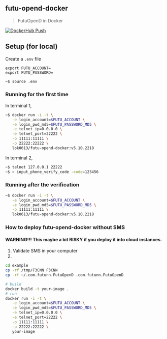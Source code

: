 ## futu-opend-docker
> FutuOpenD in Docker

[![DockerHub Push](https://github.com/lok0613/futu-opend-docker/actions/workflows/push.yml/badge.svg)](https://github.com/lok0613/futu-opend-docker/actions/workflows/push.yml)

## Setup (for local)

Create a `.env` file
```
export FUTU_ACCOUNT=
export FUTU_PASSWORD=
```

```bash
~$ source .env
```

### Running for the first time

In terminal 1,
```bash
~$ docker run -i -t \
   -e login_account=$FUTU_ACCOUNT \
   -e login_pwd_md5=$FUTU_PASSWORD_MD5 \
   -e telnet_ip=0.0.0.0 \
   -e telnet_port=22222 \
   -p 11111:11111 \
   -p 22222:22222 \
   lok0613/futu-opend-docker:v5.10.2218
```

In terminal 2,
```bash
~$ telnet 127.0.0.1 22222
~$ > input_phone_verify_code -code=123456
```

### Running after the verification

```bash
~$ docker run -i -t \
   -e login_account=$FUTU_ACCOUNT \
   -e login_pwd_md5=$FUTU_PASSWORD_MD5 \
   -p 11111:11111 \
   lok0613/futu-opend-docker:v5.10.2218
```

### How to deploy futu-opend-docker without SMS
#### WARNING!!! This maybe a bit RISKY if you deploy it into cloud instances.

1. Validate SMS in your computer
2. 
```bash
cd example
cp -rf /tmp/F3CNN F3CNN
cp -rf ~/.com.futunn.FutuOpenD .com.futunn.FutuOpenD

# build
docker build -t your-image .
# run
docker run -i -t \
   -e login_account=$FUTU_ACCOUNT \
   -e login_pwd_md5=$FUTU_PASSWORD_MD5 \
   -e telnet_ip=0.0.0.0 \
   -e telnet_port=22222 \
   -p 11111:11111 \
   -p 22222:22222 \
   your-image
```
